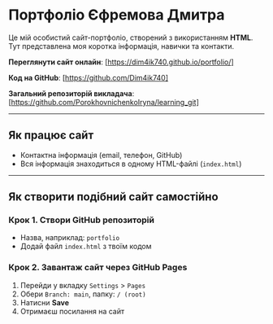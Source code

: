 # Портфоліо Єфремова Дмитра

Це мій особистий сайт-портфоліо, створений з використанням **HTML**. Тут представлена моя коротка інформація, навички та контакти.

 **Переглянути сайт онлайн**: [https://dim4ik740.github.io/portfolio/]
 
 **Код на GitHub**: [https://github.com/Dim4ik740]

 **Загальний репозиторій викладача**: [https://github.com/PorokhovnichenkoIryna/learning_git]

---

## Як працює сайт

-  Контактна інформація (email, телефон, GitHub)
-  Вся інформація знаходиться в одному HTML-файлі (`index.html`)

---

## Як створити подібний сайт самостійно

### Крок 1. Створи GitHub репозиторій
- Назва, наприклад: `portfolio`
- Додай файл `index.html` з твоїм кодом

### Крок 2. Завантаж сайт через **GitHub Pages**
1. Перейди у вкладку `Settings` > `Pages`
2. Обери `Branch: main`, папку: `/ (root)`
3. Натисни **Save**
4. Отримаєш посилання на сайт
